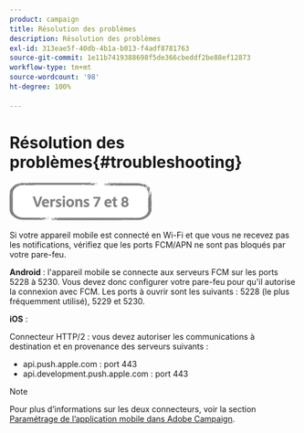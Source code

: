 ```yaml
---
product: campaign
title: Résolution des problèmes
description: Résolution des problèmes
exl-id: 313eae5f-40db-4b1a-b013-f4adf8781763
source-git-commit: 1e11b7419388698f5de366cbeddf2be88ef12873
workflow-type: tm+mt
source-wordcount: '98'
ht-degree: 100%

---
```


# Résolution des problèmes{#troubleshooting}

![](../../assets/common.svg)

Si votre appareil mobile est connecté en Wi-Fi et que vous ne recevez pas les notifications, vérifiez que les ports FCM/APN ne sont pas bloqués par votre pare-feu.

**Android** : l&#39;appareil mobile se connecte aux serveurs FCM sur les ports 5228 à 5230. Vous devez donc configurer votre pare-feu pour qu&#39;il autorise la connexion avec FCM. Les ports à ouvrir sont les suivants : 5228 (le plus fréquemment utilisé), 5229 et 5230.

**iOS** :

Connecteur HTTP/2 : vous devez autoriser les communications à destination et en provenance des serveurs suivants :

* api.push.apple.com : port 443
* api.development.push.apple.com : port 443

>[!NOTE]
>
>Pour plus d’informations sur les deux connecteurs, voir la section [Paramétrage de l’application mobile dans Adobe Campaign](configuring-the-mobile-application.md).
